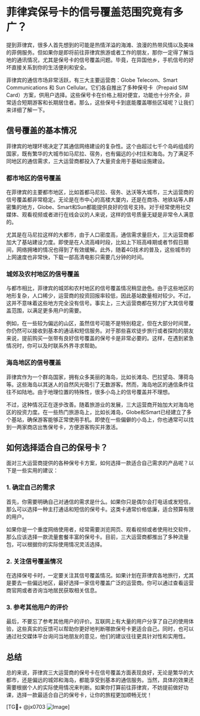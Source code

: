 # 菲律宾保号卡的信号覆盖范围究竟有多广？

提到菲律宾，很多人首先想到的可能是热情洋溢的海滩、浪漫的热带风情以及美味的菲佣服务。但如果你是即将前往菲律宾旅游或者工作的朋友，那你一定得了解当地的通讯情况，尤其是保号卡的信号覆盖问题。毕竟，在异国他乡，手机信号的好坏直接关系到你的生活便利和安全。

菲律宾的通信市场非常活跃，有三大主要运营商：Globe Telecom、Smart Communications 和 Sun Cellular。它们各自推出了多种保号卡（Prepaid SIM Card）方案，供用户选择。这些保号卡在价格上相对便宜，功能也十分齐全，非常适合短期游客和长期居住者。那么，这些保号卡到底能覆盖哪些区域呢？让我们来详细了解一下。

## 信号覆盖的基本情况

菲律宾的地理环境决定了其通信网络建设的复杂性。这个由超过七千个岛屿组成的国家，既有繁华的大城市如马尼拉、宿务，也有偏远的小村庄和海岛。为了满足不同地区的通信需求，三大运营商都投入了大量资金用于基础设施建设。

### 都市地区的信号覆盖

在菲律宾的主要都市地区，比如首都马尼拉、宿务、达沃等大城市，三大运营商的信号覆盖都非常稳定。无论是在市中心的高楼大厦内，还是在商场、地铁站等人群密集的地方，Globe、Smart和Sun都能提供良好的信号支持。对于经常使用社交媒体、观看视频或者进行在线会议的人来说，这样的信号质量无疑是非常令人满意的。

尤其是在马尼拉这样的大都市，由于人口密度高，通信需求量巨大，三大运营商都加大了基站建设力度。即使是在人流高峰时段，比如上下班高峰期或者节假日期间，网络拥堵的情况也得到了有效缓解。此外，随着4G技术的普及，这些城市的上网速度也非常快，下载一部高清电影只需要几分钟的时间。

### 城郊及农村地区的信号覆盖

与都市相比，菲律宾的城郊和农村地区的信号覆盖情况稍显逊色。由于这些地区的地形复杂，人口稀少，运营商的投资回报率较低，因此基站数量相对较少。不过，这并不意味着这些地方完全没有信号。事实上，三大运营商都在努力扩大其信号覆盖范围，以满足更多用户的需要。

例如，在一些较为偏远的山区，虽然信号可能不是特别稳定，但在大部分时间里，你仍然可以接收到基本的通话和短信服务。对于那些喜欢徒步旅行或者探险的朋友来说，提前购买一张带有良好信号覆盖的保号卡是非常必要的。这样，在遇到紧急情况时，你可以及时联系外界寻求帮助。

### 海岛地区的信号覆盖

菲律宾作为一个群岛国家，拥有众多美丽的海岛，比如长滩岛、巴拉望岛、薄荷岛等。这些海岛以其迷人的自然风光吸引了无数游客。然而，海岛地区的通信条件往往不如陆地。由于地理位置的特殊性，很多小岛上的信号覆盖并不理想。

不过，这种情况正在逐步改善。随着旅游业的发展，三大运营商开始加大对海岛地区的投资力度。在一些热门旅游岛上，比如长滩岛，Globe和Smart已经建立了多个基站，确保游客能够正常使用手机。即使在一些偏僻的小岛上，你也通常可以找到一两家商店出售保号卡，方便游客购买并激活。

## 如何选择适合自己的保号卡？

面对三大运营商提供的各种保号卡方案，如何选择一款适合自己需求的产品呢？以下是一些实用的建议：

### 1. 确定自己的需求

首先，你需要明确自己对通信的需求是什么。如果你只是偶尔会打电话或发短信，那么可以选择一种主打通话和短信的保号卡。这类卡通常价格低廉，适合预算有限的用户。

如果你是一个重度网络使用者，经常需要浏览网页、观看视频或者使用社交软件，那么应该选择一款流量套餐丰富的保号卡。目前，三大运营商都推出了多种流量包，可以根据你的实际使用情况灵活选择。

### 2. 关注信号覆盖情况

在选择保号卡时，一定要关注其信号覆盖情况。如果计划在菲律宾各地旅行，尤其是要去一些偏远地区，最好选择一家信号覆盖广泛的运营商。你可以通过查看运营商官网或者咨询当地居民获取相关信息。

### 3. 参考其他用户的评价

最后，不要忘了参考其他用户的评价。互联网上有大量的用户分享了自己的使用体验，这些真实的反馈可以帮助你更好地判断哪款保号卡更适合自己。同时，也可以通过社交媒体平台询问当地朋友的意见，他们的建议往往更具针对性和实用性。

## 总结

总的来说，菲律宾三大运营商的保号卡在信号覆盖方面表现良好，无论是繁华的大都市，还是偏远的城郊和海岛，都能享受到基本的通信服务。当然，具体的效果还需要根据个人的实际使用情况来判断。如果你打算前往菲律宾，不妨提前做好功课，选择一款最适合自己的保号卡，让你的旅程更加顺畅无忧！

[TG💪+ @jx0703 ![Image](https://github.com/user-attachments/assets/dbca1d08-cadb-493c-b0ec-ad6f7a83f270)]